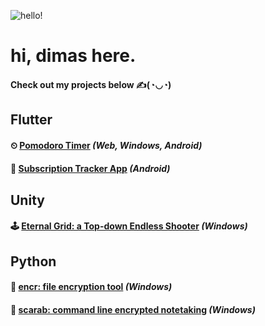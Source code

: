 ![hello!](https://github.com/desolaterobot/desolaterobot/assets/74480017/3bf46139-413e-48a8-8ee9-6a7ed9225226)
# hi, dimas here.
#### Check out my projects below ✍️(◔◡◔)

## Flutter
#### ⏲ [Pomodoro Timer](https://desolaterobot.github.io/pomodoro/#/) *(Web, Windows, Android)*
#### 💸 [Subscription Tracker App](https://play.google.com/store/apps/details?id=com.desolate.substracker) *(Android)*

## Unity
#### 🕹 [Eternal Grid: a Top-down Endless Shooter](http://desolaterobot.itch.io/eternal-grid) *(Windows)*

## Python
#### 🔐 [encr: file encryption tool](https://github.com/desolaterobot/encr) *(Windows)*
#### 📝 [scarab: command line encrypted notetaking](https://github.com/desolaterobot/scarab) *(Windows)*
